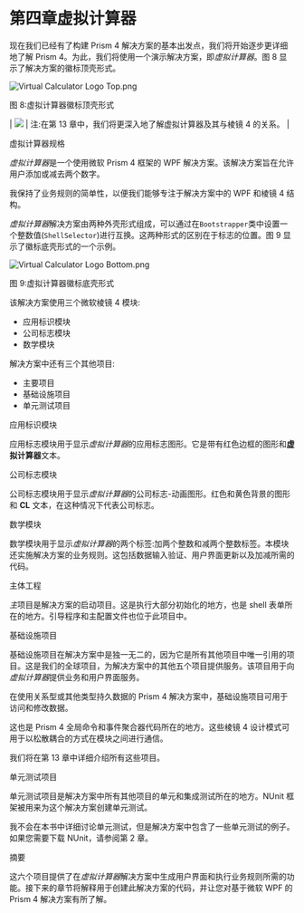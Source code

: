 # 第四章虚拟计算器

现在我们已经有了构建 Prism 4 解决方案的基本出发点，我们将开始逐步更详细地了解 Prism 4。为此，我们将使用一个演示解决方案，即*虚拟计算器*。图 8 显示了解决方案的徽标顶壳形式。

![Virtual Calculator Logo Top.png](../Images/image012.jpg)

图 8:虚拟计算器徽标顶壳形式

| ![](../Images/note.png) | 注:在第 13 章中，我们将更深入地了解虚拟计算器及其与棱镜 4 的关系。 |

虚拟计算器规格

*虚拟计算器*是一个使用微软 Prism 4 框架的 WPF 解决方案。该解决方案旨在允许用户添加或减去两个数字。

我保持了业务规则的简单性，以便我们能够专注于解决方案中的 WPF 和棱镜 4 结构。

*虚拟计算器*解决方案由两种外壳形式组成，可以通过在`Bootstrapper`类中设置一个整数值(`ShellSelector`)进行互换。这两种形式的区别在于标志的位置。图 9 显示了徽标底壳形式的一个示例。

![Virtual Calculator Logo Bottom.png](../Images/image014.jpg)

图 9:虚拟计算器徽标底壳形式

该解决方案使用三个微软棱镜 4 模块:

*   应用标识模块
*   公司标志模块
*   数学模块

解决方案中还有三个其他项目:

*   主要项目
*   基础设施项目
*   单元测试项目

应用标识模块

应用标志模块用于显示*虚拟计算器*的应用标志图形。它是带有红色边框的图形和**虚拟计算器**文本。

公司标志模块

公司标志模块用于显示*虚拟计算器*的公司标志-动画图形。红色和黄色背景的图形和 **CL** 文本，在这种情况下代表公司标志。

数学模块

数学模块用于显示*虚拟计算器*的两个标签:加两个整数和减两个整数标签。本模块还实施解决方案的业务规则。这包括数据输入验证、用户界面更新以及加减所需的代码。

主体工程

*主*项目是解决方案的启动项目。这是执行大部分初始化的地方，也是 shell 表单所在的地方。引导程序和主配置文件也位于此项目中。

基础设施项目

基础设施项目在解决方案中是独一无二的，因为它是所有其他项目中唯一引用的项目。这是我们的全球项目，为解决方案中的其他五个项目提供服务。该项目用于向*虚拟计算器*提供业务和用户界面服务。

在使用关系型或其他类型持久数据的 Prism 4 解决方案中，基础设施项目可用于访问和修改数据。

这也是 Prism 4 全局命令和事件聚合器代码所在的地方。这些棱镜 4 设计模式可用于以松散耦合的方式在模块之间进行通信。

我们将在第 13 章中详细介绍所有这些项目。

单元测试项目

单元测试项目是解决方案中所有其他项目的单元和集成测试所在的地方。NUnit 框架被用来为这个解决方案创建单元测试。

我不会在本书中详细讨论单元测试，但是解决方案中包含了一些单元测试的例子。如果您需要下载 NUnit，请参阅第 2 章。

摘要

这六个项目提供了在*虚拟计算器*解决方案中生成用户界面和执行业务规则所需的功能。接下来的章节将解释用于创建此解决方案的代码，并让您对基于微软 WPF 的 Prism 4 解决方案有所了解。